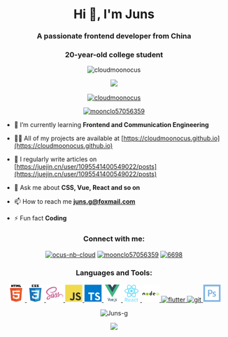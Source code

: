 

<h1 align="center">Hi 👋, I'm Juns</h1>
<h3 align="center">A passionate frontend developer from China</h3>
<h3 align="center">20-year-old college student</h3>

<p align="center"> <img src="https://wakatime.com/badge/user/73455cc8-f996-4e02-8893-aae0c93d291c.svg" alt="cloudmoonocus" /></p>
<p align="center"> <a href="https://wakatime.com"><img src="https://wakatime.com/share/@Cloudmoon/82a7d687-5691-4470-a027-a058186d7469.png" /></a></p>
<p align="center"> <a href="https://github.com/ryo-ma/github-profile-trophy"><img src="https://github-profile-trophy.vercel.app/?username=cloudmoonocus" alt="cloudmoonocus" /></a> </p>

<p align="center"> <a href="https://twitter.com/moonclo57056359" target="blank"><img src="https://img.shields.io/twitter/follow/moonclo57056359?logo=twitter&style=for-the-badge" alt="moonclo57056359" /></a> </p>

- 🌱 I’m currently learning **Frontend and Communication Engineering**

- 👨‍💻 All of my projects are available at [https://cloudmoonocus.github.io](https://cloudmoonocus.github.io)

- 📝 I regularly write articles on [https://juejin.cn/user/1095541400549022/posts](https://juejin.cn/user/1095541400549022/posts)

- 💬 Ask me about **CSS, Vue, React and so on**

- 📫 How to reach me **juns.g@foxmail.com**

- ⚡ Fun fact **Coding**

<h3 align="center">Connect with me:</h3>
<p align="center">
<a href="https://codepen.io/ocus-nb-cloud" target="blank"><img align="center" src="https://raw.githubusercontent.com/rahuldkjain/github-profile-readme-generator/master/src/images/icons/Social/codepen.svg" alt="ocus-nb-cloud" height="30" width="40" /></a>
<a href="https://twitter.com/moonclo57056359" target="blank"><img align="center" src="https://raw.githubusercontent.com/rahuldkjain/github-profile-readme-generator/master/src/images/icons/Social/twitter.svg" alt="moonclo57056359" height="30" width="40" /></a>
<a href="https://discord.gg/6698" target="blank"><img align="center" src="https://raw.githubusercontent.com/rahuldkjain/github-profile-readme-generator/master/src/images/icons/Social/discord.svg" alt="6698" height="30" width="40" /></a>
</p>

<h3 align="center">Languages and Tools:</h3>
<p align="center"><a href="https://www.w3.org/html/" target="_blank" rel="noreferrer">
    <img
        src="https://raw.githubusercontent.com/devicons/devicon/master/icons/html5/html5-original-wordmark.svg"
        alt="html5"
        width="40"
        height="40"
    />
</a>
<a href="https://www.w3schools.com/css/" target="_blank" rel="noreferrer">
    <img
        src="https://raw.githubusercontent.com/devicons/devicon/master/icons/css3/css3-original-wordmark.svg"
        alt="css3"
        width="40"
        height="40"
    />
</a>
<a href="https://sass-lang.com" target="_blank" rel="noreferrer">
    <img
        src="https://raw.githubusercontent.com/devicons/devicon/master/icons/sass/sass-original.svg"
        alt="sass"
        width="40"
        height="40"
    />
</a>
<a href="https://developer.mozilla.org/en-US/docs/Web/JavaScript" target="_blank" rel="noreferrer">
    <img
        src="https://raw.githubusercontent.com/devicons/devicon/master/icons/javascript/javascript-original.svg"
        alt="javascript"
        width="40"
        height="40"
    />
</a>
<a href="https://www.typescriptlang.org/" target="_blank" rel="noreferrer">
    <img
        src="https://raw.githubusercontent.com/devicons/devicon/master/icons/typescript/typescript-original.svg"
        alt="typescript"
        width="40"
        height="40"
    />
</a>
<a href="https://vuejs.org/" target="_blank" rel="noreferrer">
    <img
        src="https://raw.githubusercontent.com/devicons/devicon/master/icons/vuejs/vuejs-original-wordmark.svg"
        alt="vuejs"
        width="40"
        height="40"
    />
</a>
<a href="https://reactjs.org/" target="_blank" rel="noreferrer">
    <img
        src="https://raw.githubusercontent.com/devicons/devicon/master/icons/react/react-original-wordmark.svg"
        alt="react"
        width="40"
        height="40"
    />
</a>
<a href="https://nodejs.org" target="_blank" rel="noreferrer">
    <img
        src="https://raw.githubusercontent.com/devicons/devicon/master/icons/nodejs/nodejs-original-wordmark.svg"
        alt="nodejs"
        width="40"
        height="40"
    />
</a>
<a href="https://flutter.dev" target="_blank" rel="noreferrer">
    <img src="https://www.vectorlogo.zone/logos/flutterio/flutterio-icon.svg" alt="flutter" width="40" height="40" />
</a>
<a href="https://git-scm.com/" target="_blank" rel="noreferrer">
    <img src="https://www.vectorlogo.zone/logos/git-scm/git-scm-icon.svg" alt="git" width="40" height="40" />
</a>
<a href="https://www.photoshop.com/en" target="_blank" rel="noreferrer">
    <img
        src="https://raw.githubusercontent.com/devicons/devicon/master/icons/photoshop/photoshop-line.svg"
        alt="photoshop"
        width="40"
        height="40"
    />
</a>
</p>

<p align="center"><img src="https://github-readme-streak-stats.herokuapp.com/?user=Juns-g&" alt="Juns-g" /></p>
<p align="center">
<img src="https://github-readme-stats.vercel.app/api?username=Juns-g&show_icons=true&icon_color=CE1D2D&text_color=718096&bg_color=ffffff&hide_title=true" />
</p>
